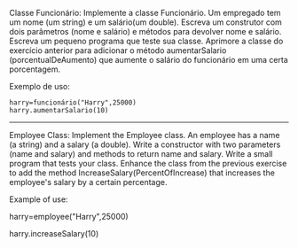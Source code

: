 Classe Funcionário: Implemente a classe Funcionário. Um empregado tem um nome (um string) e um salário(um double). Escreva um construtor com dois parâmetros (nome e salário) e métodos para devolver nome e salário. Escreva um pequeno programa que teste sua classe.
Aprimore a classe do exercício anterior para adicionar o método aumentarSalario (porcentualDeAumento) que aumente o salário do funcionário em uma certa porcentagem.

 Exemplo de uso:

  	harry=funcionário("Harry",25000)
    harry.aumentarSalario(10)


--------------------------------------------------------------------------------------------------------------------------

Employee Class: Implement the Employee class. An employee has a name (a string) and a salary (a double). Write a constructor with two parameters (name and salary) and methods to return name and salary. Write a small program that tests your class.
Enhance the class from the previous exercise to add the method IncreaseSalary(PercentOfIncrease) that increases the employee's salary by a certain percentage.

 Example of use:

   harry=employee("Harry",25000)
   
   harry.increaseSalary(10)
